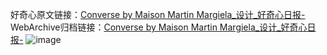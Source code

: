 好奇心原文链接：[Converse by Maison Martin Margiela_设计_好奇心日报-](https://www.qdaily.com/articles/2244.html)
WebArchive归档链接：[Converse by Maison Martin Margiela_设计_好奇心日报-](http://web.archive.org/web/20190623151023/https://www.qdaily.com/articles/2244.html)
![image](http://ww3.sinaimg.cn/large/007d5XDpgy1g3vbxcvbyjj30u028qe3n)